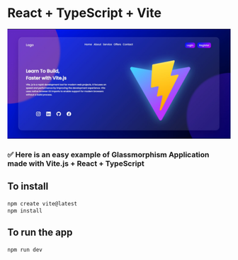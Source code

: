 # React + TypeScript + Vite

![image](./image.jpeg)

### ✅ Here is an easy example of Glassmorphism Application made with Vite.js + React + TypeScript

## To install
```
npm create vite@latest
npm install
```

## To run the app

```
npm run dev
```
